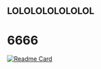 ## LOLOLOLOLOLOLOL
# 6666

[![Readme Card](https://github-readme-stats.vercel.app/api/pin/?username=Migration-Team&repo=dud-android)](https://github.com/Migration-Team/dud-android)
